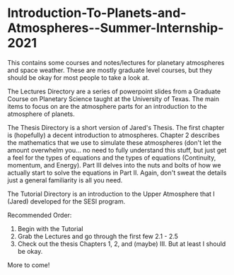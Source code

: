 # Introduction-To-Planets-and-Atmospheres--Summer-Internship-2021
This contains some courses and notes/lectures for planetary atmospheres and space weather.  These are mostly graduate level courses, but they should be okay for most people to take a look at.


The Lectures Directory are a series of powerpoint slides from a Graduate Course on Planetary Science taught at the University of Texas.  The main items to focus on are the atmosphere parts for an introduction to the atmosphere of planets.

The Thesis Directory is a short version of Jared's Thesis.  The first chapter is (hopefully) a decent introduction to atmospheres. Chapter 2 describes the mathematics that we use to simulate these atmospheres (don't let the amount overwhelm you... no need to fully understand this stuff, but just get a feel for the types of equations and the types of equations (Continuity, momentum, and Energy).   Part III delves into the nuts and bolts of how we actually start to solve the equations in Part II.  Again, don't sweat the details just a general familiarity is all you need. 

The Tutorial Directory is an introduction to the Upper Atmosphere that I (Jared) developed for the SESI program.  

Recommended Order:

1.  Begin with the Tutorial
2.  Grab the Lectures and go through the first few 2.1 - 2.5
3.  Check out the thesis Chapters 1, 2, and (maybe) III.  But at least I should be okay.

More to come!
